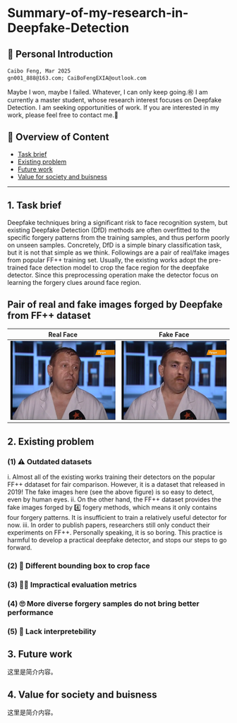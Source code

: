 # Summary-of-my-research-in-Deepfake-Detection
## 🐋 Personal Introduction
```
Caibo Feng, Mar 2025
gn001_888@163.com; CaiBoFengEXIA@outlook.com
```
Maybe I won, maybe I failed. Whatever, I can only keep going.㊗️
I am currently a master student, whose research interest focuses on Deepfake Detection.
I am seeking opportunities of work. If you are interested in my work, please feel free to contact me.🤝

## 👀 Overview of Content
- [Task brief](#intro)
- [Existing problem](#problem)
- [Future work](#future)
- [Value for society and buisness](#value)

---

<a id="intro"></a>
## 1. Task brief
Deepfake techniques bring a significant risk to face recognition system, but existing Deepfake Detection (DfD) methods are often overfitted to the specific forgery patterns from the training samples, and thus perform poorly on unseen samples. Concretely, DfD is a simple binary classification task, but it is not that simple as we think. Followings are a pair of real/fake images from popular FF++ training set. Usually, the existing works adopt the pre-trained face detection model to crop the face region for the deepfake detector. Since this preprocessing operation make the detector focus on learning the forgery clues around face region.

## Pair of real and fake images forged by Deepfake from FF++ dataset

| Real Face                    | Fake Face                    |
|-------------------------------|-------------------------------|
| ![Real](./img/r.png)  | ![Fake](./img/f.png)   |


<a id="problem"></a>
## 2. Existing problem
### (1) ⚠️ Outdated datasets
i. Almost all of the existing works training their detectors on the popular FF++ ddataset for fair comparison. However, it is a dataset that released in 2019! The fake images here (see the above figure) is so easy to detect, even by human eyes. 
ii. On the other hand, the FF++ dataset provides the fake images forged by 4️⃣ fogery methods, which means it only contains four forgery patterns. It is insufficient to train a relatively useful detector for now.
iii. In order to publish papers, researchers still only conduct their experiments on FF++. Personally speaking, it is so boring. This practice is harmful to develop a practical deepfake detector, and stops our steps to go forward.
### (2) 🫥 Different bounding box to crop face
### (3) 😶‍🌫️ Impractical evaluation metrics
### (4) 🙄 More diverse forgery samples do not bring better performance
### (5) 🤥 Lack interpretebility

<a id="future"></a>
## 3. Future work
这里是简介内容。

<a id="value"></a>
## 4. Value for society and buisness
这里是简介内容。

